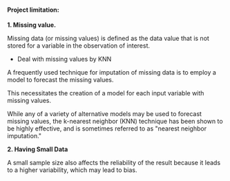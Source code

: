 #### Project limitation:


**1. Missing value.**

Missing data (or missing values) is defined as the data value that is not stored for a variable in the observation of interest.

- Deal with missing values by KNN

A frequently used technique for imputation of missing data is to employ a model to forecast the missing values. 

This necessitates the creation of a model for each input variable with missing values. 

While any of a variety of alternative models may be used to forecast missing values, the k-nearest neighbor (KNN) technique has been shown to be highly effective, and is sometimes referred to as "nearest neighbor imputation."

**2. Having Small Data**

A small sample size also affects the reliability of the result because it leads to a higher variability, which may lead to bias.
